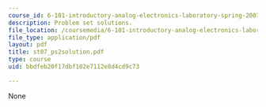 ```yaml
---
course_id: 6-101-introductory-analog-electronics-laboratory-spring-2007
description: Problem set solutions.
file_location: /coursemedia/6-101-introductory-analog-electronics-laboratory-spring-2007/bbdfeb20f17dbf102e7112e8d4cd9c73_st07_ps2solution.pdf
file_type: application/pdf
layout: pdf
title: st07_ps2solution.pdf
type: course
uid: bbdfeb20f17dbf102e7112e8d4cd9c73

---
```

None
